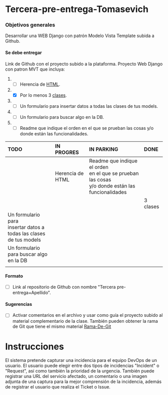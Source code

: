 # Tercera-pre-entrega-Tomasevich

### Objetivos generales

Desarrollar una WEB Django con patrón Modelo Vista Template subida a Github.

#### Se debe entregar

Link de Github con el proyecto subido a la plataforma.
Proyecto Web Django con patron MVT que incluya:

1. -[ ] Herencia de [HTML](TercerPreEntrega%2FMVT%2Ftemplates).
2. -[x] Por lo menos 3 [clases](TercerPreEntrega%2FMVT%2Fmodels.py).
3. -[ ] Un formulario para insertar datos a todas las clases de tus models.
4. -[ ] Un formulario para buscar algo en la DB.
5. -[ ] Readme que indique el orden en el que se prueban las cosas y/o donde están las funcionalidades.

| TODO                                                                         | IN PROGRES         | IN PARKING                                                                                                 | DONE       |
|:-----------------------------------------------------------------------------|:-------------------|:-----------------------------------------------------------------------------------------------------------|:-----------|
|                                                                              | Herencia de HTML   | Readme que indique el orden <br/>en el que se prueban las cosas <br/>y/o donde están las funcionalidades   |            |
|                                                                              |                    |                                                                                                            | 3 clases   |
| Un formulario para <br/>insertar datos a <br/>todas las clases de tus models |                    |                                                                                                            |            |
| Un formulario para buscar algo en la DB                                      |                    |                                                                                                            |            |
|                                                                              |                    |                                                                                                            |            |

#### Formato

- [ ] Link al repositorio de Github con nombre "Tercera pre-entrega+Apellido".

#### Sugerencias

- [ ] Activar comentarios en el archivo y usar como guía el proyecto subido al material complementario de la clase. 
También pueden obtener la rama de Git que tiene el mismo material 
[Rama-De-Git](https://github.com/NicolasPerezUNLaSMN/ProyectoCoder/tree/42e923e5a69f73d21abc07f4f33f0b899693f98a)

# Instrucciones

El sistema pretende capturar una incidencia para el equipo DevOps de un usuario.
El usuario puede elegir entre dos tipos de incidencias "Incident" o "Request", así como también
la prioridad de la urgencia.
También puede registrar una URL del servicio afectado, un comentario o una imagen adjunta de una captura
para la mejor comprensión de la incidencia, además de registrar el usuario que realiza el Ticket o Issue.